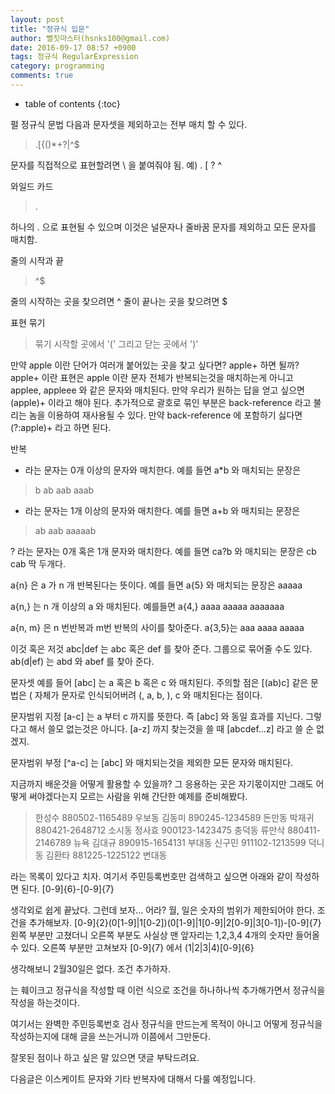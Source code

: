 ```yaml
---
layout: post
title: "정규식 입문"
author: 뻘짓마스터(hsnks100@gmail.com)
date: 2016-09-17 08:57 +0900
tags: 정규식 RegularExpression
category: programming
comments: true
---
```

* table of contents
{:toc}


펄 정규식 문법
다음과 문자셋을 제외하고는 전부 매치 할 수 있다. 

>.[{()\*+?|^$

문자를 직접적으로 표현할려면 \ 을 붙여줘야 됨.
예) \. \[ \? \^ 


와일드 카드

>.

하나의 . 으로 표현될 수 있으며 이것은 널문자나 줄바꿈 문자를 제외하고 모든 문자를 매치함.

줄의 시작과 끝

>^$

줄의 시작하는 곳을 찾으려면 ^
줄이 끝나는 곳을 찾으려면 $

표현 묶기

>묶기 시작할 곳에서 '(' 그리고 닫는 곳에서 ')'

만약 apple 이란 단어가 여러개 붙어있는 곳을 찾고 싶다면? apple+ 하면 될까?
apple+ 이란 표현은 apple 이란 문자 전체가 반복되는것을 매치하는게 아니고
applee, appleee 와 같은 문자와 매치된다. 만약 우리가 원하는 답을 얻고 싶으면 (apple)+ 이라고 해야 된다.
추가적으로 괄호로 묶인 부분은 back-reference 라고 불리는 놈을 이용하여 재사용될 수 있다.
만약 back-reference 에 포함하기 싫다면 (?:apple)+ 라고 하면 된다.


반복
* 라는 문자는 0개 이상의 문자와 매치한다. 
예를 들면 a*b 와 매치되는 문장은

>b
ab
aab
aaab

+ 라는 문자는 1개 이상의 문자와 매치한다.
예를 들면 a+b 와 매치되는 문장은

>ab 
aab
aaaaab

? 라는 문자는 0개 혹은 1개 문자와 매치한다.
예를 들면 ca?b 와 매치되는 문장은
cb
cab
딱 두개다.

a{n} 은 a 가 n 개 반복된다는 뜻이다.
예를 들면 a{5} 와 매치되는 문장은
aaaaa 

a{n,} 는 n 개 이상의 a 와 매치된다.
예를들면 a{4,}
aaaa
aaaaa
aaaaaaa 

a{n, m} 은 n 번반복과 m번 반복의 사이를 찾아준다.
a{3,5}는
aaa
aaaa
aaaaa

이것 혹은 저것
abc|def 는
abc 혹은 def 를 찾아 준다.
그룹으로 묶어줄 수도 있다. ab(d|ef) 는 abd 와 abef 를 찾아 준다.

문자셋
예를 들어 [abc] 는 a 혹은 b 혹은 c 와 매치된다.
주의할 점은 [(ab)c] 같은 문법은 ( 자체가 문자로 인식되어버려 (, a, b, ), c 와 매치된다는 점이다.

문자범위 지정
[a-c] 는 a 부터 c 까지를 뜻한다. 즉 [abc] 와 동일 효과를 지닌다.
그렇다고 해서 쓸모 없는것은 아니다. [a-z] 까지 찾는것을 쓸 때 [abcdef...z] 라고 쓸 순 없겠지.

문자범위 부정
[^a-c] 는 [abc] 와 매치되는것을 제외한 모든 문자와 매치된다.


지금까지 배운것을 어떻게 활용할 수 있을까? 그 응용하는 곳은 자기몫이지만
그래도 어떻게 써야겠다는지 모르는 사람을 위해 간단한 예제를 준비해봤다.


>한성수 880502-1165489 
우보동
김동미 890245-1234589
돈만동
박재귀 880421-2648712
소시동
정사효 900123-1423475
충덕동
류만삭 880411-2146789
뉴욕
김대규 890915-1654131
부대동
신구민 911102-1213599
덕니동
김환타 881225-1225122
변대동


 라는 목록이 있다고 치자. 여기서 주민등록번호만 검색하고 싶으면 아래와 같이 작성하면 된다.
[0-9]{6}-[0-9]{7} 

생각외로 쉽게 끝났다. 그런데 보자...
어라? 월, 일은 숫자의 범위가 제한되어야 한다. 조건을 추가해보자.
[0-9]{2}(0[1-9]|1[0-2])(0[1-9]|1[0-9]|2[0-9]|3[0-1])-[0-9]{7}
왼쪽 부분만 고쳤더니 오른쪽 부분도 사실상 맨 앞자리는 1,2,3,4 4개의 숫자만 들어올 수 있다.
오른쪽 부분만 고쳐보자
[0-9]{7} 에서 (1|2|3|4)[0-9]{6} 

생각해보니 2월30일은 없다. 조건 추가하자.






는 훼이크고 정규식을 작성할 때 이런 식으로 조건을 하나하나씩 추가해가면서 정규식을 작성을 하는것이다.

여기서는 완벽한 주민등록번호 검사 정규식을 만드는게 목적이 아니고 어떻게 정규식을 작성하는지에 대해 글을 쓰는거니까 이쯤에서 그만둔다. 

잘못된 점이나 하고 싶은 말 있으면 댓글 부탁드려요.


다음글은 이스케이트 문자와 기타 반복자에 대해서 다룰 예정입니다.
